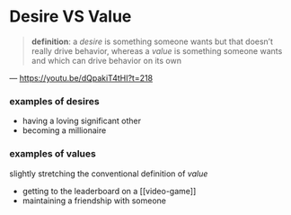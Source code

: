 # Desire VS Value

> **definition**: a _desire_ is something someone wants but that doesn’t really drive behavior, whereas a _value_ is something someone wants and which can drive behavior on its own

&mdash; <https://youtu.be/dQpakiT4tHI?t=218>

### examples of desires

- having a loving significant other
- becoming a millionaire

### examples of values

slightly stretching the conventional definition of _value_

- getting to the leaderboard on a [[video-game]]
- maintaining a friendship with someone
